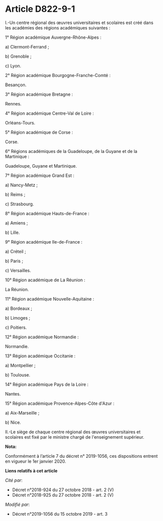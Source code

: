 # Article D822-9-1

I.-Un centre régional des œuvres universitaires et scolaires est créé dans les académies des régions académiques suivantes :

1° Région académique Auvergne-Rhône-Alpes :

a) Clermont-Ferrand ;

b) Grenoble ;

c) Lyon.

2° Région académique Bourgogne-Franche-Comté :

Besançon.

3° Région académique Bretagne :

Rennes.

4° Région académique Centre-Val de Loire :

Orléans-Tours.

5° Région académique de Corse :

Corse.

6° Régions académiques de la Guadeloupe, de la Guyane et de la Martinique :

Guadeloupe, Guyane et Martinique.

7° Région académique Grand Est :

a) Nancy-Metz ;

b) Reims ;

c) Strasbourg.

8° Région académique Hauts-de-France :

a) Amiens ;

b) Lille.

9° Région académique Ile-de-France :

a) Créteil ;

b) Paris ;

c) Versailles.

10° Région académique de La Réunion :

La Réunion.

11° Région académique Nouvelle-Aquitaine :

a) Bordeaux ;

b) Limoges ;

c) Poitiers.

12° Région académique Normandie :

Normandie.

13° Région académique Occitanie :

a) Montpellier ;

b) Toulouse.

14° Région académique Pays de la Loire :

Nantes.

15° Région académique Provence-Alpes-Côte d'Azur :

a) Aix-Marseille ;

b) Nice.

II.-Le siège de chaque centre régional des œuvres universitaires et scolaires est fixé par le ministre chargé de
l'enseignement supérieur.

**Nota:**

Conformément à l’article 7 du décret n° 2019-1056, ces dispositions entrent en vigueur le 1er janvier 2020.

**Liens relatifs à cet article**

_Cité par_:

  - Décret n°2018-924 du 27 octobre 2018 - art. 2 (V)
  - Décret n°2018-925 du 27 octobre 2018 - art. 2 (V)

_Modifié par_:

  - Décret n°2019-1056 du 15 octobre 2019 - art. 3
